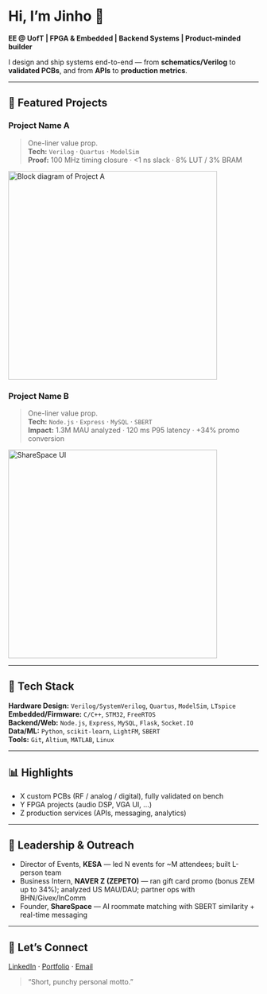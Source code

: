 <!-- Profile README lives at: github.com/<your-username>/<your-username> -->

# Hi, I’m Jinho 👋
**EE @ UofT | FPGA & Embedded | Backend Systems | Product-minded builder**

I design and ship systems end-to-end — from **schematics/Verilog** to **validated PCBs**, and from **APIs** to **production metrics**.

---

## 🚀 Featured Projects
### Project Name A
> One-liner value prop.  
**Tech:** `Verilog` · `Quartus` · `ModelSim`  
**Proof:** 100 MHz timing closure · <1 ns slack · 8% LUT / 3% BRAM  
<img src="assets/projA-diagram.png" alt="Block diagram of Project A" width="420" />

### Project Name B
> One-liner value prop.  
**Tech:** `Node.js` · `Express` · `MySQL` · `SBERT`  
**Impact:** 1.3M MAU analyzed · 120 ms P95 latency · +34% promo conversion  
<img src="assets/projB-ui.png" alt="ShareSpace UI" width="420" />

---

## 🧰 Tech Stack
**Hardware Design:** `Verilog/SystemVerilog`, `Quartus`, `ModelSim`, `LTspice`  
**Embedded/Firmware:** `C/C++`, `STM32`, `FreeRTOS`  
**Backend/Web:** `Node.js`, `Express`, `MySQL`, `Flask`, `Socket.IO`  
**Data/ML:** `Python`, `scikit-learn`, `LightFM`, `SBERT`  
**Tools:** `Git`, `Altium`, `MATLAB`, `Linux`

---

## 📊 Highlights
- X custom PCBs (RF / analog / digital), fully validated on bench  
- Y FPGA projects (audio DSP, VGA UI, …)  
- Z production services (APIs, messaging, analytics)

---

## 🧭 Leadership & Outreach
- Director of Events, **KESA** — led N events for ~M attendees; built L-person team  
- Business Intern, **NAVER Z (ZEPETO)** — ran gift card promo (bonus ZEM up to 34%); analyzed US MAU/DAU; partner ops with BHN/Givex/InComm  
- Founder, **ShareSpace** — AI roommate matching with SBERT similarity + real-time messaging

---

## 🔗 Let’s Connect
[LinkedIn](https://…) · [Portfolio](https://…) · [Email](mailto:you@domain.com)

> “Short, punchy personal motto.”
